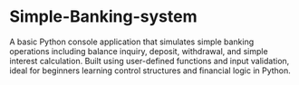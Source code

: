 # Simple-Banking-system
A basic Python console application that simulates simple banking operations including balance inquiry, deposit, withdrawal, and simple interest calculation. Built using user-defined functions and input validation, ideal for beginners learning control structures and financial logic in Python.
